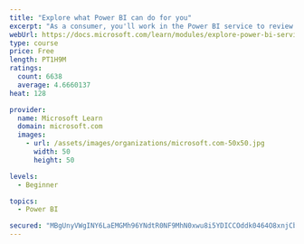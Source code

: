 ```yaml
---
title: "Explore what Power BI can do for you"
excerpt: "As a consumer, you'll work in the Power BI service to review and interact with content that has been shared with you. This module provides the foundational information that you need to work effectively in the Power BI service."
webUrl: https://docs.microsoft.com/learn/modules/explore-power-bi-service/
type: course
price: Free
length: PT1H9M
ratings:
  count: 6638
  average: 4.6660137
heat: 128

provider:
  name: Microsoft Learn
  domain: microsoft.com
  images:
    - url: /assets/images/organizations/microsoft.com-50x50.jpg
      width: 50
      height: 50

levels:
  - Beginner

topics:
  - Power BI

secured: "MBgUnyVWgINY6LaEMGMh96YNdtR0NF9MhN0xwu8i5YDICCOddk0464O8xnjCbs/1Z/f+eOM1CJsfXXBiXHPr4vi+2FN18N4kK7PGFFFuu3B/DkEUHB3s3BF272X8ZMfEdtuZXFSP2M3CdqaK7A/5UHOXKVlgFuRlF7QC5xfe2WJrVIYPa4Q3ylpY7d7+OWOn4hZ8eYelkpIjpuOzqGlLhNWkxFwOl+Jkq5PVJC33AJUNyLvIKydzy5nq5jiJwJ0+cKRYZzIVPsp2spBPy8TQ2pjrrf065hqaeR7KhOg5xSI8Gdwjyfo3Sm1aXW2j7tKY++y6HtdribC6fVSH2OZk1az/JIJLYLgGYyYX4enZlqy0oPoaj9bmeiEkfBQFMQ1n7MPBfhDr/qziaT2rl2uJHpd6jo2z/TWN4zAqPuAB0iY=;XrWn5PE/NZzaaSXebvFP2Q=="
---
```


